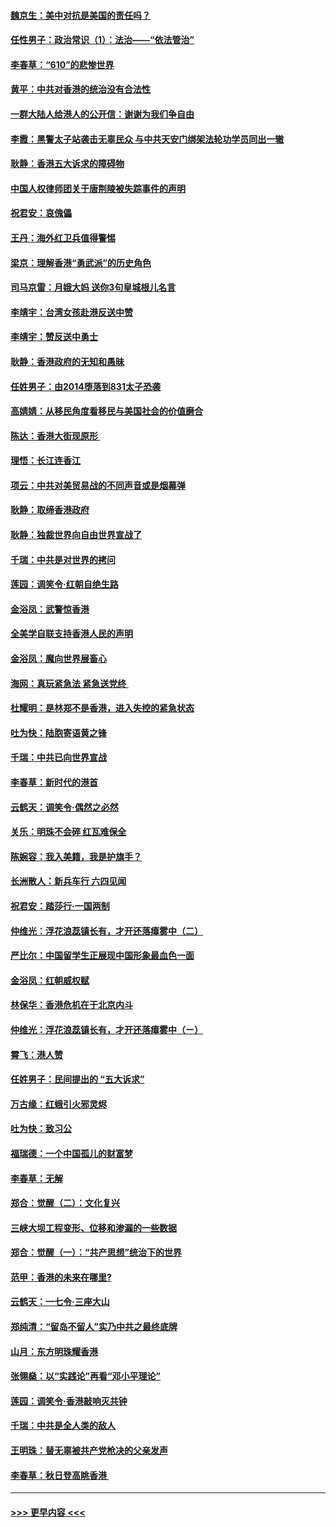 #### [魏京生：美中对抗是美国的责任吗？](../pages/nsc993/n11500723.md?t=09051400) 
#### [任性男子：政治常识（1）：法治——“依法管治”](../pages/nsc993/n11500791.md?t=09051400) 
#### [李春草：“610”的悲惨世界](../pages/nsc993/n11501141.md?t=09051400) 
#### [黄平：中共对香港的统治没有合法性](../pages/nsc993/n11499473.md?t=09051400) 
#### [一群大陆人给港人的公开信：谢谢为我们争自由](../pages/nsc993/n11500402.md?t=09051400) 
#### [李霞：黑警太子站袭击无辜民众 与中共天安门绑架法轮功学员同出一辙](../pages/nsc993/n11499805.md?t=09051400) 
#### [耿静：香港五大诉求的障碍物](../pages/nsc993/n11497578.md?t=09051400) 
#### [中国人权律师团关于唐荆陵被失踪事件的声明](../pages/nsc993/n11500014.md?t=09051400) 
#### [祝君安：哀傀儡](../pages/nsc993/n11499776.md?t=09051400) 
#### [王丹：海外红卫兵值得警惕](../pages/nsc993/n11498138.md?t=09051400) 
#### [梁京：理解香港“勇武派”的历史角色](../pages/nsc993/n11498006.md?t=09051400) 
#### [司马京雷：月娥大妈  送你3句皇城根儿名言](../pages/nsc993/n11497885.md?t=09051400) 
#### [李靖宇：台湾女孩赴港反送中赞](../pages/nsc993/n11497721.md?t=09051400) 
#### [李靖宇：赞反送中勇士](../pages/nsc993/n11497452.md?t=09051400) 
#### [耿静：香港政府的无知和愚昧](../pages/nsc993/n11494238.md?t=09051400) 
#### [任姓男子：由2014堕落到831太子恐袭](../pages/nsc993/n11496683.md?t=09051400) 
#### [高婧婧：从移民角度看移民与美国社会的价值磨合](../pages/nsc993/n11495757.md?t=09051400) 
#### [陈达：香港大街现原形 ](../pages/nsc993/n11495441.md?t=09051400) 
#### [理悟：长江连香江](../pages/nsc993/n11495377.md?t=09051400) 
#### [项云：中共对美贸易战的不同声音或是烟幕弹](../pages/nsc993/n11494929.md?t=09051400) 
#### [耿静：取缔香港政府](../pages/nsc993/n11494218.md?t=09051400) 
#### [耿静：独裁世界向自由世界宣战了](../pages/nsc993/n11494190.md?t=09051400) 
#### [千瑞：中共是对世界的拷问](../pages/nsc993/n11493021.md?t=09051400) 
#### [莲园：调笑令‧红朝自绝生路](../pages/nsc993/n11493011.md?t=09051400) 
#### [金浴凤：武警惊香港](../pages/nsc993/n11492994.md?t=09051400) 
#### [全美学自联支持香港人民的声明](../pages/nsc993/n11492630.md?t=09051400) 
#### [金浴凤：魔向世界展畜心](../pages/nsc993/n11492599.md?t=09051400) 
#### [海网：真玩紧急法 紧急送党终 ](../pages/nsc993/n11492535.md?t=09051400) 
#### [杜耀明：是林郑不是香港，进入失控的紧急状态](../pages/nsc993/n11491420.md?t=09051400) 
#### [吐为快：陆胞寄语黄之锋](../pages/nsc993/n11491117.md?t=09051400) 
#### [千瑞：中共已向世界宣战](../pages/nsc993/n11490123.md?t=09051400) 
#### [李春草：新时代的港首](../pages/nsc993/n11489864.md?t=09051400) 
#### [云鹤天：调笑令·偶然之必然](../pages/nsc993/n11489701.md?t=09051400) 
#### [关乐：明珠不会碎 红瓦难保全](../pages/nsc993/n11489647.md?t=09051400) 
#### [陈婉容：我入美籍，我是护旗手？](../pages/nsc993/n11487908.md?t=09051400) 
#### [长洲散人：新兵车行 六四见闻](../pages/nsc993/n11487729.md?t=09051400) 
#### [祝君安：踏莎行‧一国两制](../pages/nsc993/n11487699.md?t=09051400) 
#### [仲维光：浮花浪蕊镇长有，才开还落瘴雾中（二）](../pages/nsc993/n11483286.md?t=09051400) 
#### [严比尔：中国留学生正展现中国形象最血色一面](../pages/nsc993/n11485145.md?t=09051400) 
#### [金浴凤：红朝威权赋](../pages/nsc993/n11485191.md?t=09051400) 
#### [林保华：香港危机在于北京内斗](../pages/nsc993/n11484593.md?t=09051400) 
#### [仲维光：浮花浪蕊镇长有，才开还落瘴雾中（ㄧ）](../pages/nsc993/n11483259.md?t=09051400) 
#### [霄飞：港人赞](../pages/nsc993/n11482957.md?t=09051400) 
#### [任姓男子：民间提出的 “五大诉求”](../pages/nsc993/n11482897.md?t=09051400) 
#### [万古缘：红蛾引火邪灵烬](../pages/nsc993/n11482886.md?t=09051400) 
#### [吐为快：致习公](../pages/nsc993/n11482867.md?t=09051400) 
#### [福瑞德：一个中国孤儿的财富梦](../pages/nsc993/n11482817.md?t=09051400) 
#### [李春草：无解](../pages/nsc993/n11482791.md?t=09051400) 
#### [郑合：觉醒（二）：文化复兴](../pages/nsc993/n11478025.md?t=09051400) 
#### [三峡大坝工程变形、位移和渗漏的一些数据](../pages/nsc993/n11478232.md?t=09051400) 
#### [郑合：觉醒（一）：“共产思想”统治下的世界](../pages/nsc993/n11477663.md?t=09051400) 
#### [范甲：香港的未来在哪里?](../pages/nsc993/n11477249.md?t=09051400) 
#### [云鹤天：一七令·三座大山](../pages/nsc993/n11477192.md?t=09051400) 
#### [郑纯清：“留岛不留人”实乃中共之最终底牌](../pages/nsc993/n11476160.md?t=09051400) 
#### [山月：东方明珠耀香港](../pages/nsc993/n11476077.md?t=09051400) 
#### [张翎燊：以“实践论”再看“邓小平理论”](../pages/nsc993/n11475733.md?t=09051400) 
#### [莲园：调笑令‧香港敲响灭共钟](../pages/nsc993/n11475723.md?t=09051400) 
#### [千瑞：中共是全人类的敌人](../pages/nsc993/n11475329.md?t=09051400) 
#### [王明珠：替无辜被共产党枪决的父亲发声](../pages/nsc993/n11474570.md?t=09051400) 
#### [李春草：秋日登高眺香港 ](../pages/nsc993/n11474491.md?t=09051400) 

----
#### [ >>> 更早内容 <<< ](../indexes/nsc993-earlier.md)
